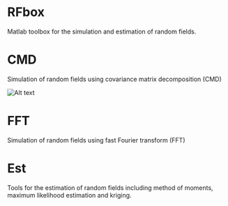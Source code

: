 # RFbox
Matlab toolbox for the simulation and estimation of random fields.

# CMD
Simulation of random fields using covariance matrix decomposition (CMD)

![Alt text](realisations.jpg?raw=true "Optional Title")

# FFT
Simulation of random fields using fast Fourier transform (FFT)

# Est
Tools for the estimation of random fields including method of moments, maximum likelihood estimation and kriging.
